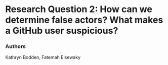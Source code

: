 # Research Question 2: How can we determine false actors? What makes a GitHub user suspicious?

### Authors
Kathryn Bodden, Fatemah Elsewaky
